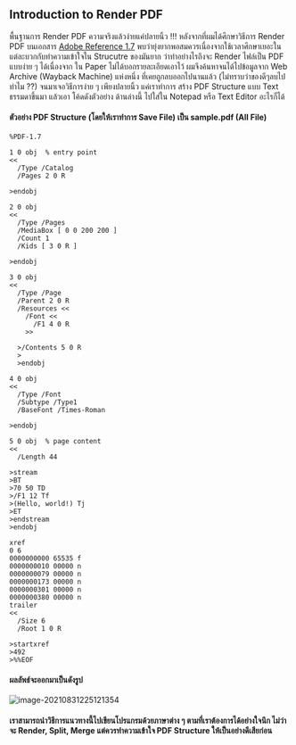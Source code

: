 ##  Introduction to Render PDF 

พื้นฐานการ Render PDF ความจริงแล้วง่ายแค่ปลายนิ้ว  !!!
หลังจากที่ผมได้ศึกษาวิธีการ Render PDF บนเอกสาร [Adobe Reference 1.7](https://ghostscript.com/~robin/pdf_reference17.pdf)  พบว่ายุ่งยากพอสมควรเนื่องจากใช้เวลาศึกษาเยอะในแต่ละบวกกับทำความเข้าใจใน Strucutre ของมันยาก ว่าทำอย่างไรถึงจะ Render ไฟล์เป็น PDF แบบง่าย ๆ ได้เนื่องจาก ใน Paper ไม่ได้บอกรายละเอียดเอาไว้ ผมจึงค้นหาจนได้ไปข้อมูลจาก Web Archive (Wayback Machine) แห่งหนึ่ง ที่เคยถูกลบออกไปนานแล้ว  (ไม่ทราบว่าของดีๆลบไปทำไม ??) จนมาเจอวิธีการง่าย ๆ เพียงปลายนิ้ว แค่เราทำการ สร้าง  PDF Structure แบบ Text ธรรมดาขึ้นมา แล้วเอา โค้ดดังตัวอย่าง ด้านล่างนี้ ไปใส่ใน Notepad หรือ Text Editor อะไรก็ได้  

#### ตัวอย่าง PDF Structure  (โดยให้เราทำการ  Save File)  เป็น  sample.pdf   (All File)

```
%PDF-1.7

1 0 obj  % entry point
<<
  /Type /Catalog
  /Pages 2 0 R

>endobj

2 0 obj
<<
  /Type /Pages
  /MediaBox [ 0 0 200 200 ]
  /Count 1
  /Kids [ 3 0 R ]

>endobj

3 0 obj
<<
  /Type /Page
  /Parent 2 0 R
  /Resources <<
    /Font <<
      /F1 4 0 R 
    >>

  >/Contents 5 0 R
  >
  >endobj

4 0 obj
<<
  /Type /Font
  /Subtype /Type1
  /BaseFont /Times-Roman

>endobj

5 0 obj  % page content
<<
  /Length 44
  
>stream
>BT
>70 50 TD
>/F1 12 Tf
>(Hello, world!) Tj
>ET
>endstream
>endobj

xref
0 6
0000000000 65535 f 
0000000010 00000 n 
0000000079 00000 n 
0000000173 00000 n 
0000000301 00000 n 
0000000380 00000 n 
trailer
<<
  /Size 6
  /Root 1 0 R

>startxref
>492
>%%EOF

```

#### ผลลัพธ์จะออกมาเป็นดังรูป

![image-20210831225121354](C:\Users\Phattalung\AppData\Roaming\Typora\typora-user-images\image-20210831225121354.png)



#### เราสามารถนำวิธีการแนวทางนี้ไปเขียนโปรแกรมด้วยภาษาต่าง ๆ ตามที่เราต้องการได้อย่างใจนึก ไม่ว่าจะ Render, Split, Merge แต่ควรทำความเข้าใจ PDF Structure ให้เป็นอย่างดีเสียก่อน
